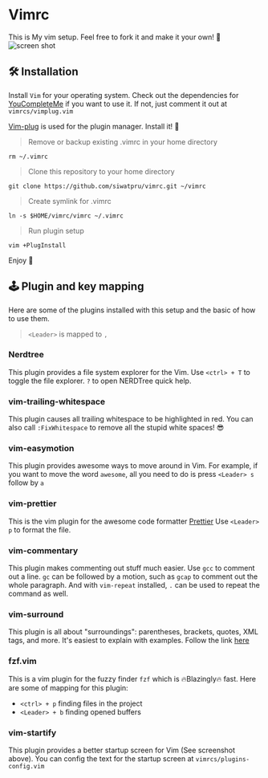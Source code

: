 Vimrc
=============
This is My vim setup. Feel free to fork it and make it your own! 🚀
![screen shot](https://i.imgur.com/34gb6yy.png "Screenshot")

## 🛠 Installation

Install `Vim` for your operating system. Check out the dependencies
for [YouCompleteMe](https://github.com/Valloric/YouCompleteMe) if you
want to use it. If not, just comment it out at `vimrcs/vimplug.vim` 


[Vim-plug](https://github.com/junegunn/vim-plug) is used for the
plugin manager. Install it! 🌺


> Remove or backup existing .vimrc in your home directory

	rm ~/.vimrc

> Clone this repository to your home directory

	git clone https://github.com/siwatpru/vimrc.git ~/vimrc

> Create symlink for .vimrc

	ln -s $HOME/vimrc/vimrc ~/.vimrc

> Run plugin setup

	vim +PlugInstall

Enjoy 🎉

## 🕹 Plugin and key mapping
Here are some of the plugins installed with this setup and the basic 
of how to use them.

> `<Leader>` is mapped to `,`

### Nerdtree
This plugin provides a file system explorer for the Vim. Use `<ctrl> + T`
to toggle the file explorer. `?` to open NERDTree quick help.

### vim-trailing-whitespace
This plugin causes all trailing whitespace to be highlighted in red.
You can also call `:FixWhitespace` to remove all the stupid white
spaces! 😎

### vim-easymotion
This plugin provides awesome ways to move around in Vim. For example,
if you want to move the word `awesome`, all you need to do is press
`<Leader> s` follow by `a`

### vim-prettier
This is the vim plugin for the awesome code formatter
[Prettier](https://github.com/prettier/prettier) Use `<Leader> p`
to format the file.

### vim-commentary
This plugin makes commenting out stuff much easier. Use `gcc` to
comment out a line. `gc` can be followed by a motion, such as `gcap`
to comment out the whole paragraph. And with `vim-repeat` installed,
`.` can be used to repeat the command as well.

### vim-surround
This plugin is all about "surroundings": parentheses, brackets, quotes,
XML tags, and more. It's easiest to explain with examples. Follow the
link [here](https://github.com/tpope/vim-surround)

### fzf.vim
This is a vim plugin for the fuzzy finder `fzf` which is 🔥Blazingly🔥 fast.
Here are some of mapping for this plugin:

- `<ctrl> + p` finding files in the project
- `<Leader> + b` finding opened buffers

### vim-startify
This plugin provides a better startup screen for Vim (See screenshot above).
You can config the text for the startup screen at `vimrcs/plugins-config.vim`









